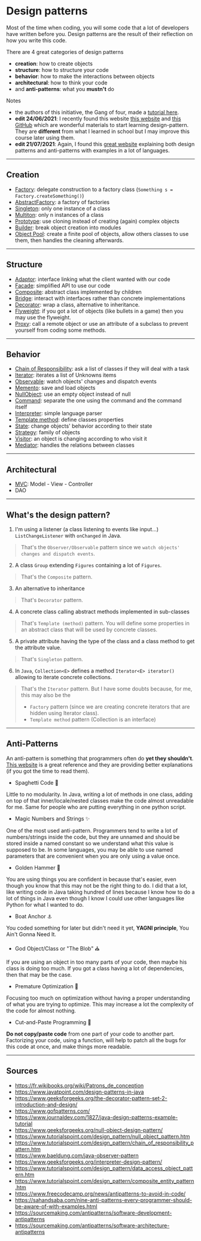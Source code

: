 # Design patterns

Most of the time when coding, you will some code
that a lot of developers have written before
you. Design patterns are the result of their reflection
on how you write this code.

There are 4 great categories of design patterns

* **creation**: how to create objects
* **structure**: how to structure your code
* **behavior**: how to make the interactions between objects
* **architectural**: how to think your code
* and **anti-patterns**: what you **mustn't** do

Notes

* the authors of this initiative, the Gang of four,
  made a [tutorial here](https://www.gofpatterns.com/design-patterns/module1/intro-design-patterns.php).
* **edit 24/06/2021**: I recently found this website
  [this website](https://java-design-patterns.com/)
  and [this GitHub](https://github.com/iluwatar/java-design-patterns)
  which are wonderful materials to start learning design-pattern.
  They are **different** from what I learned in school but
  I may improve this course later using them.
* **edit 21/07/2021**: Again, I found this
  [great website](https://sourcemaking.com/design_patterns)
  explaining both design patterns and anti-patterns with
  examples in a lot of languages.

<hr class="sl">

## Creation

* [Factory](creation/factory.md):
  delegate construction to a factory class (`Something s = Factory.createSomething()`)
* [AbstractFactory](creation/abstract-factory.md):
  a factory of factories
* [Singleton](creation/singleton.md):
  only one instance of a class
* [Multiton](creation/multiton.md):
  only n instances of a class
* [Prototype](creation/prototype.md):
  use cloning instead of creating (again) complex objects
* [Builder](creation/builder.md):
  break object creation into modules
* [Object Pool](creation/object-pool.md):
  create a finite pool of objects, allow others
  classes to use them, then handles the cleaning afterwards.

<hr class="sr">

## Structure

* [Adaptor](structure/adaptor.md):
  interface linking what the client wanted with our code
* [Facade](structure/facade.md):
  simplified API to use our code
* [Composite](structure/composite.md):
  abstract class implemented by children
* [Bridge](structure/bridge.md):
  interact with interfaces rather than concrete implementations
* [Decorator](structure/decorator.md):
  wrap a class, alternative to inheritance.
* [Flyweight](structure/flyweight.md):
  if you got a lot of objects (like bullets in a game)
  then you may use the flyweight.
* [Proxy](structure/proxy.md):
  call a remote object or use an attribute of
  a subclass to prevent yourself from coding some methods.

<hr class="sl">

## Behavior

* [Chain of Responsibility](behavior/chain-of-responsibility.md):
  ask a list of classes if they will deal with a task
* [Iterator](behavior/iterator.md):
  iterates a list of Unknowns items
* [Observable](behavior/observable.md):
  watch objects' changes and dispatch events
* [Memento](behavior/memento.md):
  save and load objects
* [NullObject](behavior/null-object.md):
  use an empty object instead of null
* [Command](behavior/command.md):
  separate the one using the command and the command itself
* [Interpreter](behavior/interpreter.md):
  simple language parser
* [Template method](behavior/template.md):
  define classes properties
* [State](behavior/state.md):
  change objects' behavior according to their state
* [Strategy](behavior/strategy.md):
  family of objects
* [Visitor](behavior/visitor.md):
  an object is changing according to who visit it
* [Mediator](behavior/mediator.md):
  handles the relations between classes

<hr class="sr">

## Architectural

* [MVC](architectural/mvc.md):
  Model - View - Controller
* DAO

<hr class="sl">

## What's the design pattern?

1. I'm using a listener (a class listening to events like input...)
``ListChangeListener`` with `onChanged` in Java.

<blockquote class="spoiler">
That's the <code>Observer/Observable</code> pattern since
we <code>watch objects' changes and dispatch events</code>.
</blockquote>

2. A class ``Group`` extending `Figures` containing
a lot of ``Figures``.

<blockquote class="spoiler">
That's the <code>Composite</code> pattern.
</blockquote>

3. An alternative to inheritance

<blockquote class="spoiler">
That's <code>Decorator</code> pattern.
</blockquote>

4. A concrete class calling abstract methods implemented in sub-classes

<blockquote class="spoiler">
That's <code>Template (method)</code> pattern. You will define some properties
in an abstract class that will be used by concrete classes.
</blockquote>

5. A private attribute having the type of the class and a class method
to get the attribute value.

<blockquote class="spoiler">
That's <code>Singleton</code> pattern.
</blockquote>

6. In ``Java``, `Collection<E>` defines a method `Iterator<E> iterator()`
allowing to iterate concrete collections.

<blockquote class="spoiler">
That's the <code>Iterator</code> pattern.
But I have some doubts because, for me, this may also be the

* <code>Factory</code> pattern
(since we are creating concrete iterators that are 
hidden using Iterator class).
* <code>Template method</code> pattern (Collection is an interface)
</blockquote>

<hr class="sr">

## Anti-Patterns

An anti-pattern is something that programmers often do
**yet they shouldn't**. 
[This website](https://sourcemaking.com/antipatterns/software-development-antipatterns)
is a great reference and they are providing
better explanations (if you got the time to read
them).

* Spaghetti Code 🍝

Little to no modularity. In Java, writing a lot
of methods in one class, adding on top of that
inner/locale/nested classes make the code almost
unreadable for me. Same for people who are putting
everything in one python script.

* Magic Numbers and Strings ✨

One of the most used anti-pattern. Programmers tend to write
a lot of numbers/strings inside the code, but they
are unnamed and should be stored inside a named
constant so we understand what this
value is supposed to be. In some languages, you may
be able to use named parameters that are convenient
when you are only using a value once.

* Golden Hammer 🔨

You are using things you are confident in because
that's easier, even though you know that this may not
be the right thing to do. I did that a lot, like writing
code in Java taking hundred of lines because I know
how to do a lot of things in Java even though I know I could
use other languages like Python for what I wanted to do.

* Boat Anchor ⚓

You coded something for later but didn't need it yet,
**YAGNI principle**, You Ain't Gonna Need It.

* God Object/Class or "The Blob" ⛪

If you are using an object in too many parts of your code,
then maybe his class is doing too much. If you got
a class having a lot of dependencies, then that may
be the case.

* Premature Optimization 🐣

Focusing too much on optimization without having
a proper understanding of what you are trying
to optimize. This may increase a lot the complexity
of the code for almost nothing.

* Cut-and-Paste Programming 📝

**Do not copy/paste code** from one part of your
code to another part.
Factorizing your code, using a function,
will help to patch all the bugs for this code at once,
and make things more readable.

<hr class="sl">

## Sources

* <https://fr.wikibooks.org/wiki/Patrons_de_conception>
* <https://www.javatpoint.com/design-patterns-in-java>
* <https://www.geeksforgeeks.org/the-decorator-pattern-set-2-introduction-and-design/>
* <https://www.gofpatterns.com/>
* <https://www.journaldev.com/1827/java-design-patterns-example-tutorial>
* <https://www.geeksforgeeks.org/null-object-design-pattern/>
* <https://www.tutorialspoint.com/design_pattern/null_object_pattern.htm>
* <https://www.tutorialspoint.com/design_pattern/chain_of_responsibility_pattern.htm>
* <https://www.baeldung.com/java-observer-pattern>
* <https://www.geeksforgeeks.org/interpreter-design-pattern/>
* <https://www.tutorialspoint.com/design_pattern/data_access_object_pattern.htm>
* <https://www.tutorialspoint.com/design_pattern/composite_entity_pattern.htm>
* <https://www.freecodecamp.org/news/antipatterns-to-avoid-in-code/>
* <https://sahandsaba.com/nine-anti-patterns-every-programmer-should-be-aware-of-with-examples.html>
* <https://sourcemaking.com/antipatterns/software-development-antipatterns>
* <https://sourcemaking.com/antipatterns/software-architecture-antipatterns>